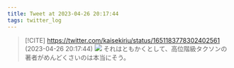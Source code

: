 ```yaml
---
title: Tweet at 2023-04-26 20:17:44
tags: twitter_log
---
```


> [!CITE] https://twitter.com/kaisekiriu/status/1651183778302402561 (2023-04-26 20:17:44)
> ![](https://twitter.com/kaisekiriu/status/1651183778302402561)
> それはともかくとして、高位階級タクソンの著者がめんどくさいのは本当にそう。
